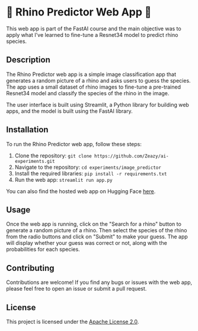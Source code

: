 # 🦏 Rhino Predictor Web App 🦏

This web app is part of the FastAI course and the main objective was to apply what I've learned to fine-tune a Resnet34 model to predict rhino species.

## Description

The Rhino Predictor web app is a simple image classification app that generates a random picture of a rhino and asks users to guess the species. The app uses a small dataset of rhino images to fine-tune a pre-trained Resnet34 model and classify the species of the rhino in the image.

The user interface is built using Streamlit, a Python library for building web apps, and the model is built using the FastAI library.

## Installation

To run the Rhino Predictor web app, follow these steps:

1. Clone the repository: `git clone https://github.com/Zeazy/ai-experiments.git`
2. Navigate to the repository: `cd experiments/image_predictor`
3. Install the required libraries: `pip install -r requirements.txt`
4. Run the web app: `streamlit run app.py`

You can also find the hosted web app on Hugging Face [here](https://huggingface.co/spaces/Zeazy/rhino_identifier).

## Usage

Once the web app is running, click on the "Search for a rhino" button to generate a random picture of a rhino. Then select the species of the rhino from the radio buttons and click on "Submit" to make your guess. The app will display whether your guess was correct or not, along with the probabilities for each species.

## Contributing

Contributions are welcome! If you find any bugs or issues with the web app, please feel free to open an issue or submit a pull request.

## License

This project is licensed under the [Apache License 2.0](https://opensource.org/license/apache-2-0/).
